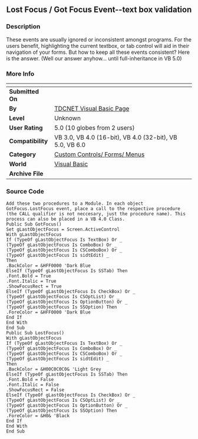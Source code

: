 ﻿<div align="center">

## Lost Focus / Got Focus Event\-\-text box validation


</div>

### Description

These events are usually ignored or inconsistent amongst programs. For the users benefit, highlighting the current textbox, or tab control will aid in their navigation of your forms. But how to keep all these events consistent? Here is the answer. (Well our answer anyhow... until full-inheritance in VB 5.0)
 
### More Info
 


<span>             |<span>
---                |---
**Submitted On**   |
**By**             |[TDCNET Visual Basic Page](https://github.com/Planet-Source-Code/PSCIndex/blob/master/ByAuthor/tdcnet-visual-basic-page.md)
**Level**          |Unknown
**User Rating**    |5.0 (10 globes from 2 users)
**Compatibility**  |VB 3\.0, VB 4\.0 \(16\-bit\), VB 4\.0 \(32\-bit\), VB 5\.0, VB 6\.0
**Category**       |[Custom Controls/ Forms/  Menus](https://github.com/Planet-Source-Code/PSCIndex/blob/master/ByCategory/custom-controls-forms-menus__1-4.md)
**World**          |[Visual Basic](https://github.com/Planet-Source-Code/PSCIndex/blob/master/ByWorld/visual-basic.md)
**Archive File**   |[](https://github.com/Planet-Source-Code/tdcnet-visual-basic-page-lost-focus-got-focus-event-text-box-validation__1-465/archive/master.zip)





### Source Code

```
Add these two procedures to a Module. In each object GotFocus.LostFocus event, place a call to the respective procedure (the CALL qualifier is not neccesary, just the procedure name). This process can also be placed in a VB 4.0 Class.
Public Sub GotFocus()
Set gLastObjectFocus = Screen.ActiveControl
With gLastObjectFocus
If (TypeOf gLastObjectFocus Is TextBox) Or _
(TypeOf gLastObjectFocus Is ComboBox) Or _
(TypeOf gLastObjectFocus Is CSComboBox) Or _
(TypeOf gLastObjectFocus Is sidtEdit) _
Then
.BackColor = &HFF0000 'Dark Blue
ElseIf (TypeOf gLastObjectFocus Is SSTab) Then
.Font.Bold = True
.Font.Italic = True
.ShowFocusRect = True
ElseIf (TypeOf gLastObjectFocus Is CheckBox) Or _
(TypeOf gLastObjectFocus Is CSOptList) Or _
(TypeOf gLastObjectFocus Is OptionButton) Or _
(TypeOf gLastObjectFocus Is SSOption) Then
.ForeColor = &HFF0000 'Dark Blue
End If
End With
End Sub
Public Sub LostFocus()
With gLastObjectFocus
If (TypeOf gLastObjectFocus Is TextBox) Or _
(TypeOf gLastObjectFocus Is ComboBox) Or _
(TypeOf gLastObjectFocus Is CSComboBox) Or _
(TypeOf gLastObjectFocus Is sidtEdit) _
Then
.BackColor = &H00C0C0C0& 'Light Grey
ElseIf (TypeOf gLastObjectFocus Is SSTab) Then
.Font.Bold = False
.Font.Italic = False
.ShowFocusRect = False
ElseIf (TypeOf gLastObjectFocus Is CheckBox) Or _
(TypeOf gLastObjectFocus Is CSOptList) Or _
(TypeOf gLastObjectFocus Is OptionButton) Or _
(TypeOf gLastObjectFocus Is SSOption) Then
.ForeColor = &H0& 'Black
End If
End With
End Sub
```

